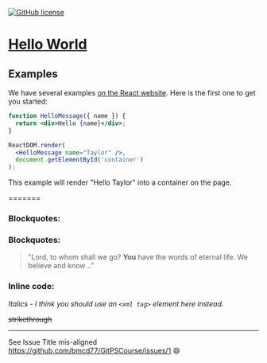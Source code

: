 [![GitHub license](https://img.shields.io/badge/license-MIT-blue.svg)](https://github.com/bmcd77/GitPSCourse/blob/master/LICENSE)
# [Hello World](https://reactjs.org/) 


## Examples

We have several examples [on the React website](https://reactjs.org/). Here is the first one to get you started:

```jsx
function HelloMessage({ name }) {
  return <div>Hello {name}</div>;
}

ReactDOM.render(
  <HelloMessage name="Taylor" />,
  document.getElementById('container')
);
```

This example will render "Hello Taylor" into a container on the page.


=======

### Blockquotes:


### Blockquotes:
 
> "Lord, to whom shall we go? 
> **You** have the words of eternal life. We believe and know .."

### Inline code:

*Italics - I think you should use an*
*`<xml tag>` element here instead.*

~~strikethrough~~

---

See Issue Title mis-aligned https://github.com/bmcd77/GitPSCourse/issues/1 :smile:




